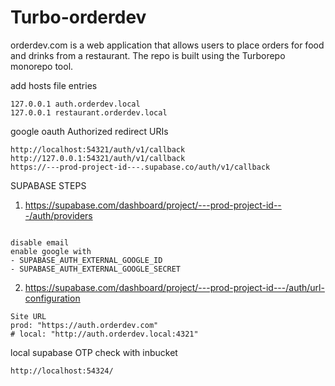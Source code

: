 # Turbo-orderdev

orderdev.com is a web application that allows users to place orders for food and drinks from a restaurant.
The repo is built using the Turborepo monorepo tool.

add hosts file entries

```
127.0.0.1 auth.orderdev.local
127.0.0.1 restaurant.orderdev.local
```

google oauth Authorized redirect URIs

```
http://localhost:54321/auth/v1/callback
http://127.0.0.1:54321/auth/v1/callback
https://---prod-project-id---.supabase.co/auth/v1/callback
```

SUPABASE STEPS

1. https://supabase.com/dashboard/project/---prod-project-id---/auth/providers

```

disable email
enable google with
- SUPABASE_AUTH_EXTERNAL_GOOGLE_ID
- SUPABASE_AUTH_EXTERNAL_GOOGLE_SECRET
```

2. https://supabase.com/dashboard/project/---prod-project-id---/auth/url-configuration

```
Site URL
prod: "https://auth.orderdev.com"
# local: "http://auth.orderdev.local:4321"
```

local supabase OTP check with inbucket

```
http://localhost:54324/
```

